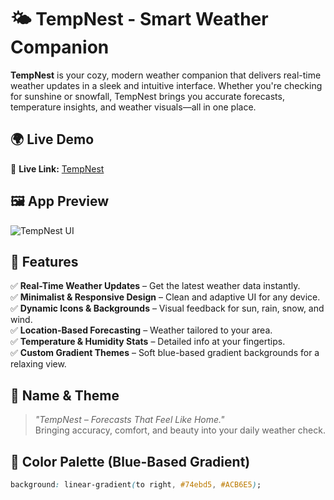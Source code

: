 # 🌤️ TempNest - Smart Weather Companion

**TempNest** is your cozy, modern weather companion that delivers real-time weather updates in a sleek and intuitive interface. Whether you're checking for sunshine or snowfall, TempNest brings you accurate forecasts, temperature insights, and weather visuals—all in one place.

## 🌍 Live Demo  

🔗 **Live Link:** [TempNest](https://temp-nest.vercel.app/)

## 🖼️ App Preview  

![TempNest UI](https://i.ibb.co/20px4tyb/modified-image-27.png)

## 🌟 Features

✅ **Real-Time Weather Updates** – Get the latest weather data instantly.  
✅ **Minimalist & Responsive Design** – Clean and adaptive UI for any device.  
✅ **Dynamic Icons & Backgrounds** – Visual feedback for sun, rain, snow, and wind.  
✅ **Location-Based Forecasting** – Weather tailored to your area.  
✅ **Temperature & Humidity Stats** – Detailed info at your fingertips.  
✅ **Custom Gradient Themes** – Soft blue-based gradient backgrounds for a relaxing view.

## 🧠 Name & Theme

> _"TempNest – Forecasts That Feel Like Home."_  
Bringing accuracy, comfort, and beauty into your daily weather check.

## 🎨 Color Palette (Blue-Based Gradient)

```css
background: linear-gradient(to right, #74ebd5, #ACB6E5);
